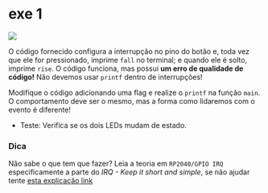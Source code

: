 # exe 1

![](func.gif)

O código fornecido configura a interrupção no pino do botão e, toda vez que ele for pressionado, imprime `fall` no terminal; e quando ele é solto, imprime `rise`. O código funciona, mas possui **um erro de qualidade de código!** Não devemos usar `printf` dentro de interrupções!
    
Modifique o código adicionando uma flag e realize o `printf` na função `main`. O comportamento deve ser o mesmo, mas a forma como lidaremos com o evento é diferente!

- Teste: Verifica se os dois LEDs mudam de estado.

### Dica

Não sabe o que tem que fazer? Leia a teoria em `RP2040/GPIO IRQ` especificamente a parte do *IRQ - Keep it short and simple*, se não ajudar tente [esta explicação link](https://www.techtarget.com/whatis/definition/IRQ-interrupt-request)
    
    
